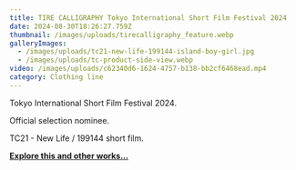 ```yaml
---
title: TIRE CALLIGRAPHY Tokyo International Short Film Festival 2024
date: 2024-08-30T18:26:27.759Z
thumbnail: /images/uploads/tirecalligraphy_feature.webp
galleryImages:
  - /images/uploads/tc21-new-life-199144-island-boy-girl.jpg
  - /images/uploads/tc-product-side-view.webp
video: /images/uploads/c62340d6-1624-4757-b138-bb2cf6468ead.mp4
category: Clothing line
---
```

Tokyo International Short Film Festival 2024.

Official selection nominee. 

TC21 - New Life / 199144 short film. 

**[Explore this and other works... ](https://www.youtube.com/@tirecalligraphy)**
